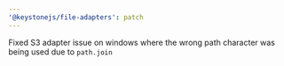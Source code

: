 ```yaml
---
'@keystonejs/file-adapters': patch
---
```


Fixed S3 adapter issue on windows where the wrong path character was being used due to `path.join`
